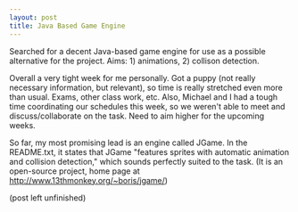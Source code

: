 ```yaml
---
layout: post
title: Java Based Game Engine
---
```


Searched for a decent Java-based game engine for use as a possible alternative for the project. Aims: 1) animations, 2) collison detection.

Overall a very tight week for me personally. Got a puppy (not really necessary information, but relevant), so time is really stretched even more than usual. Exams, other class work, etc.
Also, Michael and I had a tough time coordinating our schedules this week, so we weren't able to meet and discuss/collaborate on the task. Need to aim higher for the upcoming weeks.

So far, my most promising lead is an engine called JGame. In the README.txt, it states that JGame "features sprites with automatic animation and collision detection," which sounds perfectly suited to the task.
(It is an open-source project, home page at http://www.13thmonkey.org/~boris/jgame/)












(post left unfinished)
